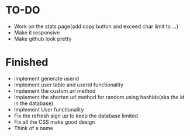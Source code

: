 # TO-DO

- Work on the stats page(add copy button and exceed char limit to ...)
- Make it responsive
- Make github look pretty

# Finished

- implement generate userid
- Implement user table and userid functionality
- Implement the custom url method
- Implement the shorten url method for random using hashids(aka the id in the database)
- Implement User functionality
- Fix the refresh sign up to keep the database limited
- Fix all the CSS make good design
- Think of a name
